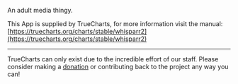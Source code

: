 An adult media thingy.

This App is supplied by TrueCharts, for more information visit the manual: [https://truecharts.org/charts/stable/whisparr2](https://truecharts.org/charts/stable/whisparr2)

---

TrueCharts can only exist due to the incredible effort of our staff.
Please consider making a [donation](https://truecharts.org/sponsor) or contributing back to the project any way you can!
